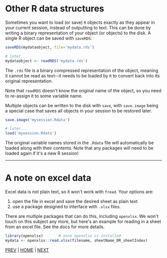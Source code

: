 # Other R data structures

Sometimes you want to load (or save) `R` objects exactly as they appear in your current session, instead of outputting to text.
This can be done by writing a binary representation of your object (or objects) to the disk. A single R object can be saved with `saveRDS`:

```R
saveRDS(mydataobject, file='mydata.rds')

# later...
mydataobject <- readRDS('mydata.rds')
```
The `.rds` file is a binary compressed representation of the object, meaning it cannot be read as text--it needs to be loaded by `R` to convert back into its original representation.

Note that `readRDS` doesn't know the original name of the object, so you need to re-assign it to some variable name. 

Multiple objects can be written to the disk with `save`, with `save.image` being a special case that saves  all objects in your session to be restored later.

```R
save.image('mysession.Rdata')

# later...
load('mysession.Rdata')
```
The original variable names stored in the `.Rdata` file will automatically be loaded along with their contents. Note that any packages will need to be loaded again if it's a new R session!

---

# A note on excel data

Excel data is not plain text, so it won't work with `fread`. Your options are:
1. open the file in excel and save the desired sheet as plain text
2. use a package designed to interface with `.xlsx` files.

There are multiple packages that can do this, including `openxlsx`. We won't touch on this subject any more, but here's an example for reading in a sheet from an excel file. See the docs for more details.

```R
library(openxlsx)       # once openxlsx is installed
mydata <- openxlsx::read.xlsx(filename, sheetName_OR_sheetIndex)
```

[PREV](A.md) | [HOME](/README.md) | [NEXT](/02_filtering_data/README.md)
